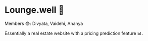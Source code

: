 # Lounge.well 🏡
Members 😎: Divyata, Vaidehi, Ananya

Essentially a real estate website with a pricing prediction feature 📊.
